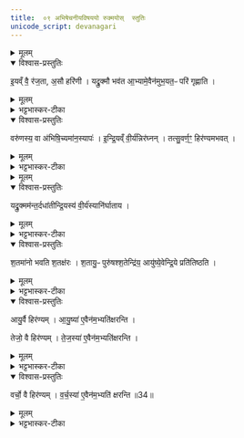 ```yaml
---
title:  ०९ अभिषेचनीयविषययो रुक्मयोस्  स्तुतिः
unicode_script: devanagari
---
```



<details><summary>मूलम्</summary>

इ॒यव्ँ वै॒ र॑ज॒ता ।
अ॒सौ हरि॑णी ।
यद्रु॒क्मौ भव॑तः ।
आ॒भ्यामे॒वैन॑मुभ॒यत॒ᳶ परि॑ गृह्णाति ।
</details>

<details open><summary>विश्वास-प्रस्तुतिः</summary>

इ॒यव्ँ वै॒ र॑ज॒ता, अ॒सौ हरि॑णी ।
यद्रु॒क्मौ भव॑त आ॒भ्यामे॒वैन॑मुभ॒यत॒ᳶ परि॑ गृह्णाति ।
</details>

<details><summary>मूलम्</summary>

इ॒यव्ँ वै॒ र॑ज॒ता, अ॒सौ हरि॑णी ।
यद्रु॒क्मौ भव॑त आ॒भ्यामे॒वैन॑मुभ॒यत॒ᳶ परि॑ गृह्णाति ।
</details>

<details><summary>भट्टभास्कर-टीका</summary>

1 इयं वा इत्यादि ॥ अभिषेचनीयविषययो रुक्मयोः स्तुतिः क्रियते । पृथिवी रजता द्यौस्सैवर्णी । तस्मान्न उपरि च यद्रजतसौवर्णौ रुक्मौ भवतः तस्मादाभ्यां द्यावापृथिवीभ्यामेव ह्येष परिगृहीतो भवति ॥
</details>

<details open><summary>विश्वास-प्रस्तुतिः</summary>

वरु॑णस्य॒ वा अ॑भिषि॒च्यमा॑न॒स्यापः॑ ।
इ॒न्द्रि॒यव्ँ वी॒र्य॑न्निर॑घ्नन् ।
तत्सु॒वर्ण॒ꣳ॒ हिर॑ण्यमभवत् ।
</details>

<details><summary>मूलम्</summary>

वरु॑णस्य॒ वा अ॑भिषि॒च्यमा॑न॒स्यापः॑ ।
इ॒न्द्रि॒यव्ँ वी॒र्य॑न्निर॑घ्नन् ।
तत्सु॒वर्ण॒ꣳ॒ हिर॑ण्यमभवत् ।
</details>

<details><summary>भट्टभास्कर-टीका</summary>

2 वरुणस्य वा इत्यादि ॥ गतम् ॥
</details>


<details><summary>मूलम्</summary>

यद्रु॒क्मम॑न्त॒र्दधा॑ति ।
इ॒न्द्रि॒यस्य॑ वी॒र्य॑स्यानि॑र्घाताय ।
श॒तमा॑नो भवति श॒तक्ष॑रः ।
श॒तायु॒ᳶ पुरु॑षश्श॒तेन्द्रि॑यः ।
आयु॑ष्ये॒वेन्द्रि॒ये प्रति॑तिष्ठति ।
</details>

<details open><summary>विश्वास-प्रस्तुतिः</summary>

यद्रु॒क्मम॑न्त॒र्दधा॑तीन्द्रि॒यस्य॑ वी॒र्य॑स्यानि॑र्घाताय ।
</details>

<details><summary>मूलम्</summary>

यद्रु॒क्मम॑न्त॒र्दधा॑तीन्द्रि॒यस्य॑ वी॒र्य॑स्यानि॑र्घाताय ।
</details>

<details><summary>भट्टभास्कर-टीका</summary>

3 यद्रुक्ममिति ॥ सौवर्णं रुक्मं अन्तर्मध्ये राज्ञोऽपां च दधाति स्थापयति । तदिन्द्रियादेरनिर्घाताय अविनाशाय भवति । वरुणस्येव नास्यावघातः ।
</details>

<details open><summary>विश्वास-प्रस्तुतिः</summary>

श॒तमा॑नो भवति श॒तक्ष॑रः ।
श॒तायु॒ᳶ पुरु॑षश्श॒तेन्द्रि॑य॒ आयु॑ष्ये॒वेन्द्रि॒ये प्रति॑तिष्ठति ।
</details>

<details><summary>मूलम्</summary>

श॒तमा॑नो भवति श॒तक्ष॑रः ।
श॒तायु॒ᳶ पुरु॑षश्श॒तेन्द्रि॑य॒ आयु॑ष्ये॒वेन्द्रि॒ये प्रति॑तिष्ठति ।
</details>

<details><summary>भट्टभास्कर-टीका</summary>

शतमान शतमानयवप्रमाणकः शतक्षरः शतच्छिद्रः ॥
</details>

<details open><summary>विश्वास-प्रस्तुतिः</summary>

आयु॒र्वै हिर॑ण्यम् ।
आ॒यु॒ष्या॑ ए॒वैन॑म॒भ्यति॑क्षरन्ति ।

तेजो॒ वै हिर॑ण्यम् ।
ते॒ज॒स्या॑ ए॒वैन॑म॒भ्यति॑क्षरन्ति ।
</details>

<details><summary>मूलम्</summary>

आयु॒र्वै हिर॑ण्यम् ।
आ॒यु॒ष्या॑ ए॒वैन॑म॒भ्यति॑क्षरन्ति ।

तेजो॒ वै हिर॑ण्यम् ।
ते॒ज॒स्या॑ ए॒वैन॑म॒भ्यति॑क्षरन्ति ।
</details>

<details><summary>भट्टभास्कर-टीका</summary>

4 आयुर्वा इत्यादि ॥ हिरण्यस्य आयुर्हेतुत्वात् आयुष्याः आयुर्वृद्धिहेतुभूता एव सत्यः एनमभ्यतिक्षरन्ति एनमभिलक्ष्य परिक्षरन्ति । 'नौद्व्यचः' इति यत्, 'अभिरभागे'इति लक्षणे अनोः कर्मप्रवचनीयत्वम् ।
</details>

<details open><summary>विश्वास-प्रस्तुतिः</summary>

वर्चो॒ वै हिर॑ण्यम् ।
व॒र्च॒स्या॑ ए॒वैन॑म॒भ्यति॑ क्षरन्ति ॥34॥  
</details>

<details><summary>मूलम्</summary>

वर्चो॒ वै हिर॑ण्यम् ।
व॒र्च॒स्या॑ ए॒वैन॑म॒भ्यति॑ क्षरन्ति ॥34॥  
</details>

<details><summary>भट्टभास्कर-टीका</summary>

तेजो दीप्तिः वर्चो बलम् । गतमन्यत् ॥


इति अष्टमे नवमोऽनुवाकः ॥  

</details>

